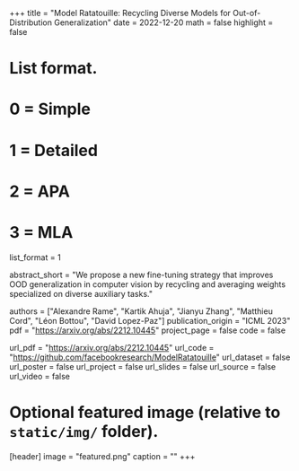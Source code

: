 +++
title = "Model Ratatouille: Recycling Diverse Models for Out-of-Distribution Generalization"
date = 2022-12-20
math = false
highlight = false

# List format.
#   0 = Simple
#   1 = Detailed
#   2 = APA
#   3 = MLA
list_format = 1


abstract_short = "We propose a new fine-tuning strategy that improves OOD generalization in computer vision by recycling and averaging weights specialized on diverse auxiliary tasks."

authors = ["Alexandre Rame", "Kartik Ahuja", "Jianyu Zhang", "Matthieu Cord", "Léon Bottou", "David Lopez-Paz"]
publication_origin = "ICML 2023"
pdf = "https://arxiv.org/abs/2212.10445"
project_page = false
code = false


url_pdf = "https://arxiv.org/abs/2212.10445"
url_code = "https://github.com/facebookresearch/ModelRatatouille"
url_dataset = false
url_poster = false
url_project = false
url_slides = false
url_source = false
url_video = false


# Optional featured image (relative to `static/img/` folder).
[header]
image = "featured.png"
caption = ""
+++
